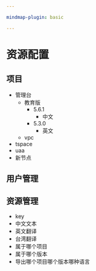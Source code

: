 ```yaml
---

mindmap-plugin: basic

---
```


# 资源配置

## 项目
- 管理台
	- 教育版
		- 5.6.1
			- 中文
		- 5.3.0
			- 英文
	- vpc
- tspace
- uaa
- 新节点

## 用户管理

## 资源管理
- key
- 中文文本
- 英文翻译
- 台湾翻译
- 属于哪个项目
- 属于哪个版本
- 导出哪个项目哪个版本哪种语言